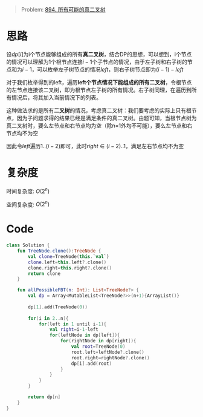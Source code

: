 > Problem: [894. 所有可能的真二叉树](https://leetcode.cn/problems/all-possible-full-binary-trees/description/)

# 思路
设$dp[i]$为i个节点能够组成的所有**真二叉树**，结合DP的思想，可以想到，i个节点的情况可以理解为1个根节点连接$i-1$个子节点的情况，由于左子树和右子树的节点和为$i-1$，可以枚举左子树节点的情况$left$，则右子树节点即为$(i-1)-left$

对于我们枚举得到的left，遍历**left个节点情况下能组成的所有二叉树**，令根节点的左节点连接该二叉树，即为根节点左子树的所有情况。右子树同理，在遍历到所有情况后，将其加入当前情况下的列表。

这种做法求的是所有**二叉树**的情况，考虑真二叉树：我们要考虑的实际上只有根节点，因为子问题求得的结果已经是满足条件的真二叉树。由题可知，当根节点树为真二叉树时，要么左节点和右节点均为空（除n=1外均不可能），要么左节点和右节点均不为空

因此令$left$遍历$1..(i-2)$即可，此时$right\in (i-2)..1$，满足左右节点均不为空

# 复杂度
时间复杂度:  $O(2^n)$

空间复杂度:  $O(2^n)$

# Code
```Kotlin []
class Solution {
    fun TreeNode.clone():TreeNode {
        val clone=TreeNode(this.`val`)
        clone.left=this.left?.clone()
        clone.right=this.right?.clone()
        return clone
    }

    fun allPossibleFBT(n: Int): List<TreeNode?> {
        val dp = Array<MutableList<TreeNode?>>(n+1){ArrayList()}
        
        dp[1].add(TreeNode(0))
        
        for(i in 2..n){
            for(left in 1 until i-1){
                val right=i-1-left
                for(leftNode in dp[left]){
                    for(rightNode in dp[right]){
                        val root=TreeNode(0)
                        root.left=leftNode?.clone()
                        root.right=rightNode?.clone()
                        dp[i].add(root)
                    }
                }
            }
        }

        return dp[n]
    }
}
```
